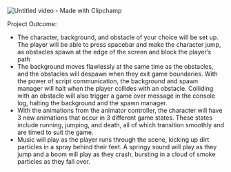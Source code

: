 ![Untitled video - Made with Clipchamp](https://user-images.githubusercontent.com/29371222/184680900-bee02364-46ed-41eb-a353-950e78b3f407.gif)


Project Outcome:

* The character, background, and obstacle of your choice will be set up. The player will be able to press spacebar and make the character jump, as obstacles spawn at the edge of the screen and block the player’s path
* The background moves flawlessly at the same time as the obstacles, and the obstacles will despawn when they exit game boundaries. With the power of script communication, the background and spawn manager will halt when the player collides with an obstacle. Colliding with an obstacle will also trigger a game over message in the console log, halting the background and the spawn manager.
* With the animations from the animator controller, the character will have 3 new animations that occur in 3 different game states. These states include running, jumping, and death, all of which transition smoothly and are timed to suit the game.
* Music will play as the player runs through the scene, kicking up dirt particles in a spray behind their feet. A springy sound will play as they jump and a boom will play as they crash, bursting in a cloud of smoke particles as they fall over.
